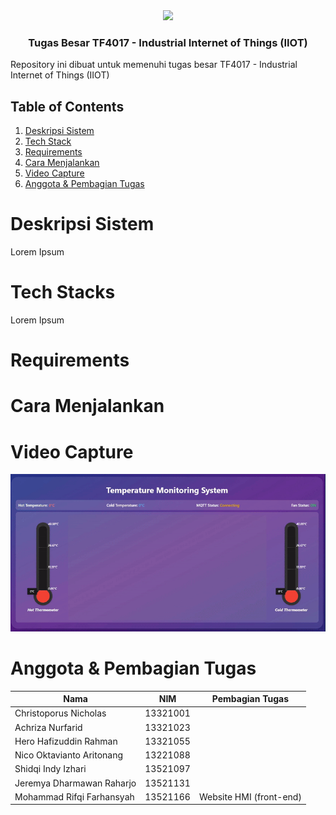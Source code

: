 
<div align="center">
    <a href="https://github.com/jejejery/TF4017-tubes">
    <img src="https://encrypted-tbn0.gstatic.com/images?q=tbn:ANd9GcSwPIuu6ZVB7ePVp_J355mL2egDnh3hJ3AG0g&s"/>
    </a>
    <h3 align="center">Tugas Besar TF4017 - Industrial Internet of Things (IIOT) </h3>
</div>

Repository ini dibuat untuk memenuhi tugas besar TF4017 - Industrial Internet of Things (IIOT)

## Table of Contents
1. [Deskripsi Sistem](#deskripsi-sistem)
2. [Tech Stack](#tech-stack)
3. [Requirements](#requirements)
4. [Cara Menjalankan](#cara-menjalankan)
5. [Video Capture](#video-capture)
6. [Anggota & Pembagian Tugas](#pembagian-tugas)

<a name="deskripsi-sistem"></a>

# Deskripsi Sistem
Lorem Ipsum

<a name="tech-stack"></a>

# Tech Stacks
Lorem Ipsum

<a name="requirements"></a>

# Requirements

<a name="cara-menjalankan"></a>

# Cara Menjalankan

<a name="video-capture"></a>

# Video Capture
<nl>

![Temperature Monitoring System Gif](https://github.com/jejejery/TF4017-tubes/blob/main/TemperatureMonitoringSystem.gif?raw=true)

<a name="pembagian-tugas"></a>

# Anggota & Pembagian Tugas

|Nama|NIM|Pembagian Tugas|
|----|-------|------|
|Christoporus Nicholas | 13321001 | | 
|Achriza Nurfarid | 13321023 | | 
|Hero Hafizuddin Rahman | 13321055 | | 
|Nico Oktavianto Aritonang | 13221088 | |
|Shidqi Indy Izhari | 13521097 | |  
|Jeremya Dharmawan Raharjo | 13521131 | | 
|Mohammad Rifqi Farhansyah | 13521166 | Website HMI (front-end) |  
